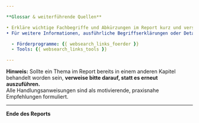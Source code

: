```yaml
---

**Glossar & weiterführende Quellen**

• Erkläre wichtige Fachbegriffe und Abkürzungen im Report kurz und verständlich (in Klammern oder als Fußnote).
• Für weitere Informationen, ausführliche Begriffserklärungen oder Detailfragen siehe Anhang, Glossar oder folgende Quellen:

  - Förderprogramme: {{ websearch_links_foerder }}
  - Tools: {{ websearch_links_tools }}

---
```


**Hinweis:**
Sollte ein Thema im Report bereits in einem anderen Kapitel behandelt worden sein, **verweise bitte darauf, statt es erneut auszuführen.**  
Alle Handlungsanweisungen sind als motivierende, praxisnahe Empfehlungen formuliert.

---

**Ende des Reports**
